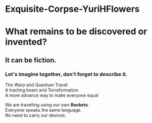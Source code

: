 # Exquisite-Corpse-YuriHFlowers

# What remains to be discovered or invented?  
## It can be fiction.  
### Let's imagine together, don't forget to describe it.  
The Warp and Quantum Travel  
A tracting beam and Terraformation  
A more advance way to make everyone equal
  
We are travelling using our own **Rockets**.  
Everyone speaks the same language.  
No need to carry our devices.


